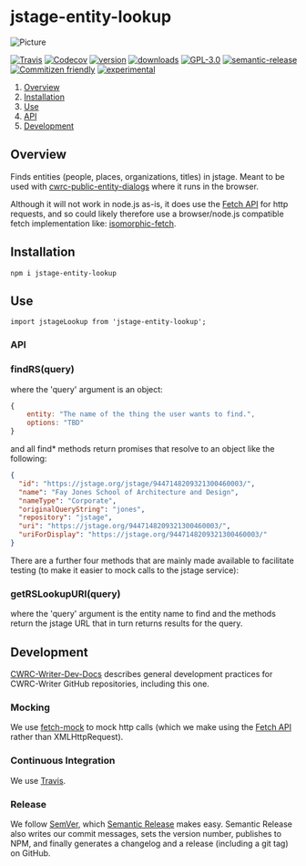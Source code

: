 # jstage-entity-lookup

![Picture](https://cwrc.ca/logos/CWRC_logos_2016_versions/CWRCLogo-Horz-FullColour.png)

[![Travis](https://img.shields.io/travis/cwrc/jstage-entity-lookup.svg)](https://travis-ci.org/cwrc/jstage-entity-lookup)
[![Codecov](https://img.shields.io/codecov/c/github/cwrc/jstage-entity-lookup.svg)](https://codecov.io/gh/cwrc/jstage-entity-lookup)
[![version](https://img.shields.io/npm/v/jstage-entity-lookup.svg)](https://npm.im/jstage-entity-lookup)
[![downloads](https://img.shields.io/npm/dm/jstage-entity-lookup.svg)](https://npm-stat.com/charts.html?package=jstage-entity-lookup&from=2015-08-01)
[![GPL-3.0](https://img.shields.io/npm/l/jstage-entity-lookup.svg)](https://opensource.org/licenses/GPL-3.0)
[![semantic-release](https://img.shields.io/badge/%20%20%F0%9F%93%A6%F0%9F%9A%80-semantic--release-e10079.svg)](https://github.com/semantic-release/semantic-release)
[![Commitizen friendly](https://img.shields.io/badge/commitizen-friendly-brightgreen.svg)](https://commitizen.github.io/cz-cli/)
[![experimental](https://badges.github.io/stability-badges/dist/experimental.svg)](https://github.com/badges/stability-badges)

1. [Overview](#overview)
1. [Installation](#installation)
1. [Use](#use)
1. [API](#api)
1. [Development](#development)

## Overview

Finds entities (people, places, organizations, titles) in jstage. Meant to be used with [cwrc-public-entity-dialogs](https://github.com/cwrc-public-entity-dialogs) where it runs in the browser.

Although it will not work in node.js as-is, it does use the [Fetch API](https://developer.mozilla.org/en-US/docs/Web/API/Fetch_API) for http requests, and so could likely therefore use a browser/node.js compatible fetch implementation like: [isomorphic-fetch](https://www.npmjs.com/package/isomorphic-fetch).

## Installation

`npm i jstage-entity-lookup`

## Use

`import jstageLookup from 'jstage-entity-lookup';`

### API

### findRS(query)

where the 'query' argument is an object:

```js
{
    entity: "The name of the thing the user wants to find.",
    options: "TBD"
}
```

and all find\* methods return promises that resolve to an object like the following:

```json
{
  "id": "https://jstage.org/jstage/9447148209321300460003/",
  "name": "Fay Jones School of Architecture and Design",
  "nameType": "Corporate",
  "originalQueryString": "jones",
  "repository": "jstage",
  "uri": "https://jstage.org/9447148209321300460003/",
  "uriForDisplay": "https://jstage.org/9447148209321300460003/"
}
```

There are a further four methods that are mainly made available to facilitate testing (to make it easier to mock calls to the jstage service):

### getRSLookupURI(query)

where the 'query' argument is the entity name to find and the methods return the jstage URL that in turn returns results for the query.

## Development

[CWRC-Writer-Dev-Docs](https://github.com/cwrc/CWRC-Writer-Dev-Docs) describes general development practices for CWRC-Writer GitHub repositories, including this one.

<!-- ### Testing

The code in this repository is intended to run in the browser, and so we use [browser-run](https://github.com/juliangruber/browser-run) to run [browserified](https://browserify.org) [tape](https://github.com/substack/tape) tests directly in the browser.

We [decorate](https://en.wikipedia.org/wiki/Decorator_pattern) [tape](https://github.com/substack/tape) with [tape-promise](https://github.com/jprichardson/tape-promise) to allow testing with promises and async methods. -->

### Mocking

We use [fetch-mock](https://github.com/wheresrhys/fetch-mock) to mock http calls (which we make using the [Fetch API](https://developer.mozilla.org/en-US/docs/Web/API/Fetch_API) rather than XMLHttpRequest).

<!-- We use [sinon](https://sinonjs.org) [fake timers](https://sinonjs.org/releases/v4.0.1/fake-timers/) to test our timeouts, without having to wait for the timeouts. -->

<!-- ### Code Coverage

We generate code coverage by instrumenting our code with [istanbul](https://github.com/gotwarlost/istanbul) before [browser-run](https://github.com/juliangruber/browser-run) runs the tests, then extract the coverage (which [istanbul](https://github.com/gotwarlost/istanbul) writes to the global object, i.e., the window in the browser), format it with [istanbul](https://github.com/gotwarlost/istanbul), and finally report (Travis actually does this for us) to [codecov.io](codecov.io) -->

<!-- ### Transpilation

We use [babelify](https://github.com/babel/babelify) and [babel-plugin-istanbul](https://github.com/istanbuljs/babel-plugin-istanbul) to compile our code, tests, and code coverage with [babel](https://github.com/babel/babel) -->

### Continuous Integration

We use [Travis](https://travis-ci.org).

### Release

We follow [SemVer](https://semver.org), which [Semantic Release](https://github.com/semantic-release/semantic-release) makes easy. Semantic Release also writes our commit messages, sets the version number, publishes to NPM, and finally generates a changelog and a release (including a git tag) on GitHub.
